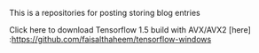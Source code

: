 This is a repositories for posting storing blog entries

Click here to download Tensorflow 1.5 build with AVX/AVX2 
[here] :https://github.com/faisalthaheem/tensorflow-windows
